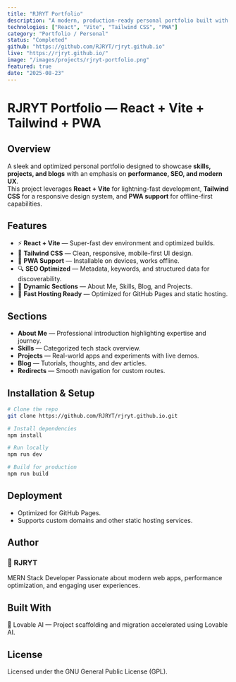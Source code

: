 ```yaml
---
title: "RJRYT Portfolio"
description: "A modern, production-ready personal portfolio built with React, Vite, and Tailwind CSS featuring blogs, projects, and PWA support."
technologies: ["React", "Vite", "Tailwind CSS", "PWA"]
category: "Portfolio / Personal"
status: "Completed"
github: "https://github.com/RJRYT/rjryt.github.io"
live: "https://rjryt.github.io/"
image: "/images/projects/rjryt-portfolio.png"
featured: true
date: "2025-08-23"
---
```


# RJRYT Portfolio — React + Vite + Tailwind + PWA

## Overview

A sleek and optimized personal portfolio designed to showcase **skills, projects, and blogs** with an emphasis on **performance, SEO, and modern UX**.  
This project leverages **React + Vite** for lightning-fast development, **Tailwind CSS** for a responsive design system, and **PWA support** for offline-first capabilities.

## Features

- ⚡ **React + Vite** — Super-fast dev environment and optimized builds.  
- 🎨 **Tailwind CSS** — Clean, responsive, mobile-first UI design.  
- 📱 **PWA Support** — Installable on devices, works offline.  
- 🔍 **SEO Optimized** — Metadata, keywords, and structured data for discoverability.  
- 🧩 **Dynamic Sections** — About Me, Skills, Blog, and Projects.  
- 🚀 **Fast Hosting Ready** — Optimized for GitHub Pages and static hosting.  

## Sections

- **About Me** — Professional introduction highlighting expertise and journey.  
- **Skills** — Categorized tech stack overview.  
- **Projects** — Real-world apps and experiments with live demos.  
- **Blog** — Tutorials, thoughts, and dev articles.  
- **Redirects** — Smooth navigation for custom routes.  

## Installation & Setup

```bash
# Clone the repo
git clone https://github.com/RJRYT/rjryt.github.io.git

# Install dependencies
npm install

# Run locally
npm run dev

# Build for production
npm run build
```

## Deployment

- Optimized for GitHub Pages.
- Supports custom domains and other static hosting services.

## Author

### 👤 RJRYT

MERN Stack Developer
Passionate about modern web apps, performance optimization, and engaging user experiences.

## Built With

🤖 Lovable AI — Project scaffolding and migration accelerated using Lovable AI.

## License

Licensed under the GNU General Public License (GPL).

